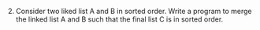 2. Consider two liked list A and B in sorted order. Write a program to merge the linked list A and B such that the final list C is in sorted order.